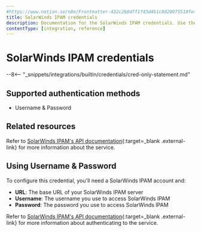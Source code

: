 ```yaml
---
#https://www.notion.so/n8n/Frontmatter-432c2b8dff1f43d4b1c8d20075510fe4
title: SolarWinds IPAM credentials
description: Documentation for the SolarWinds IPAM credentials. Use these credentials to authenticate SolarWinds IPAM in n8n, a workflow automation platform.
contentType: [integration, reference]
---
```

# SolarWinds IPAM credentials

--8<-- "_snippets/integrations/builtin/credentials/cred-only-statement.md"

## Supported authentication methods

* Username & Password

## Related resources

Refer to [SolarWinds IPAM's API documentation](https://github.com/solarwinds/OrionSDK/wiki/REST){:target=_blank .external-link} for more information about the service.

## Using Username & Password

To configure this credential, you'll need a SolarWinds IPAM account and:

- **URL**: The base URL of your SolarWinds IPAM server
- **Username**: The username you use to access SolarWinds IPAM
- **Password**: The password you use to access SolarWinds IPAM

Refer to [SolarWinds IPAM's API documentation](https://github.com/solarwinds/OrionSDK/wiki/REST){:target=_blank .external-link} for more information about authenticating to the service.
